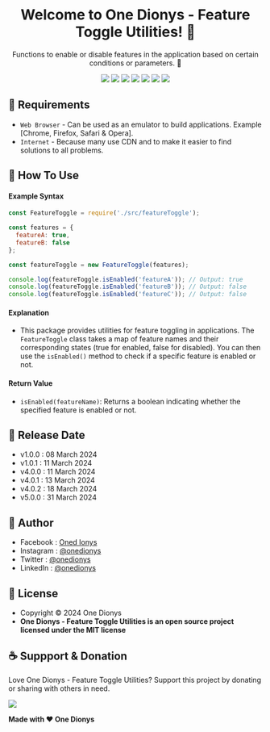<h1 align="center">Welcome to One Dionys - Feature Toggle Utilities! 👋 </h1>

<p align="center">Functions to enable or disable features in the application based on certain conditions or parameters. 💖 </p>

<p align="center">
<img src="https://img.shields.io/github/contributors/onedionys/onedionys-feature-toggle-utilities?style=flat-square">
<img src="https://img.shields.io/github/issues/onedionys/onedionys-feature-toggle-utilities?style=flat-square">
<img src="https://img.shields.io/github/stars/onedionys/onedionys-feature-toggle-utilities?style=flat-square"> 
<img src="https://img.shields.io/github/forks/onedionys/onedionys-feature-toggle-utilities?style=flat-square">
<img src="https://img.shields.io/github/last-commit/onedionys/onedionys-feature-toggle-utilities.svg?style=flat-square">
<img src="https://img.shields.io/github/languages/code-size/onedionys/onedionys-feature-toggle-utilities?style=flat-square">
<img src="https://img.shields.io/github/license/onedionys/onedionys-feature-toggle-utilities?style=flat-square">
</p>

## 💾 Requirements

* `Web Browser` - Can be used as an emulator to build applications. Example [Chrome, Firefox, Safari & Opera].
* `Internet` - Because many use CDN and to make it easier to find solutions to all problems.

## 🎯 How To Use

#### Example Syntax

```javascript
const FeatureToggle = require('./src/featureToggle');

const features = {
  featureA: true,
  featureB: false
};

const featureToggle = new FeatureToggle(features);

console.log(featureToggle.isEnabled('featureA')); // Output: true
console.log(featureToggle.isEnabled('featureB')); // Output: false
console.log(featureToggle.isEnabled('featureC')); // Output: false
```

#### Explanation

* This package provides utilities for feature toggling in applications. The `FeatureToggle` class takes a map of feature names and their corresponding states (true for enabled, false for disabled). You can then use the `isEnabled()` method to check if a specific feature is enabled or not.

#### Return Value

* `isEnabled(featureName)`: Returns a boolean indicating whether the specified feature is enabled or not.

## 📆 Release Date

* v1.0.0 : 08 March 2024
* v1.0.1 : 11 March 2024
* v4.0.0 : 11 March 2024
* v4.0.1 : 13 March 2024
* v4.0.2 : 18 March 2024
* v5.0.0 : 31 March 2024

## 🧑 Author

* Facebook : <a href="https://www.facebook.com/theonedionys"> Oned Ionys</a>
* Instagram : <a href="https://www.instagram.com/onedionys/"> @onedionys</a>
* Twitter : <a href="https://twitter.com/onedionys"> @onedionys</a>
* LinkedIn :  <a href="https://www.linkedin.com/in/onedionys/"> @onedionys</a>

## 📝 License

* Copyright © 2024 One Dionys
* **One Dionys - Feature Toggle Utilities is an open source project licensed under the MIT license**

## ☕️ Suppport & Donation

Love One Dionys - Feature Toggle Utilities? Support this project by donating or sharing with others in need.

<a href="https://www.buymeacoffee.com/onedionys"><img src="https://img.shields.io/badge/Buy_Me_A_Coffee-FFDD00?style=for-the-badge&logo=buy-me-a-coffee&logoColor=black"/> </a>

**Made with ❤️ One Dionys**
